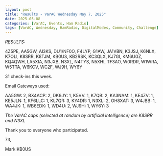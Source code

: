 ```yaml
---
layout: post
title: "Results - VarAC Wednesday May 7, 2025"
date: 2025-05-08
categories: [VarAC, Events, Ham Radio]
tags: [VarAC, Wednesday, HamRadio, DigitalModes, Community, Challenge]
---
```


<em>RESULTS:</em>

4Z5PE, AA5GW, AI3KS, DU1/NF0O, F4LYP, G1AW, JA1VBN, K3JSJ, K6NLX, K7OLI, K8SRR, K8TJM, KB0US, KB2RSK, KC3QLX, KJ7GI, KM6UGZ, KQ4QWH, LA5XIA, N3JXB, N3XL, N4TYS, N5XHI, TF3AO, W0RDR, W1WRA, W5TTA, W6KCV, WC2F, WJ9H, WY6Y


31 check-ins this week.


Email Gateways used:

AA5GW: 2, BX4ACP: 2, DK9JY: 1, K5VV: 1, K7QB: 2, KA3NAM: 1, KE4ZV: 1, KE5JLN: 1, KF6LLC: 1, KL7QR: 3, KY4DR: 1, N3XL: 2, OH8XAT: 3, W4JBB: 1, WA4JK: 1,  WB6EDK: 1, WD4U: 2, WJ9H: 1, WY6Y: 3


<em>The VarAC caps (selected at random by artificial intelligence) are K8SRR and N3XL</em>


Thank you to everyone who participated.


73,

Mark KB0US
